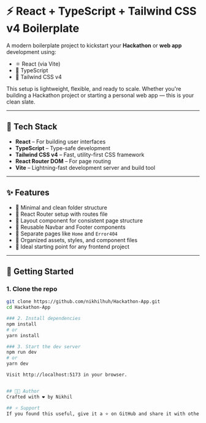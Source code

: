 # ⚡️ React + TypeScript + Tailwind CSS v4 Boilerplate

A modern boilerplate project to kickstart your **Hackathon** or **web app** development using:

- ⚛️ React (via Vite)
- 💙 TypeScript
- 🎨 Tailwind CSS v4

This setup is lightweight, flexible, and ready to scale. Whether you're building a Hackathon project or starting a personal web app — this is your clean slate.

---

## 🧰 Tech Stack

- **React** – For building user interfaces
- **TypeScript** – Type-safe development
- **Tailwind CSS v4** – Fast, utility-first CSS framework
- **React Router DOM** – For page routing
- **Vite** – Lightning-fast development server and build tool

---

## ✨ Features

- 🔹 Minimal and clean folder structure
- 🔹 React Router setup with routes file
- 🔹 Layout component for consistent page structure
- 🔹 Reusable Navbar and Footer components
- 🔹 Separate pages like `Home` and `Error404`
- 🔹 Organized assets, styles, and component files
- 🔹 Ideal starting point for any frontend project

---


## 🚀 Getting Started

### 1. Clone the repo

```bash
git clone https://github.com/nikhilhuh/Hackathon-App.git
cd Hackathon-App

### 2. Install dependencies
npm install
# or
yarn install

### 3. Start the dev server
npm run dev
# or
yarn dev

Visit http://localhost:5173 in your browser.


## 👨‍💻 Author
Crafted with ❤️ by Nikhil

## ⭐️ Support
If you found this useful, give it a ⭐️ on GitHub and share it with others!